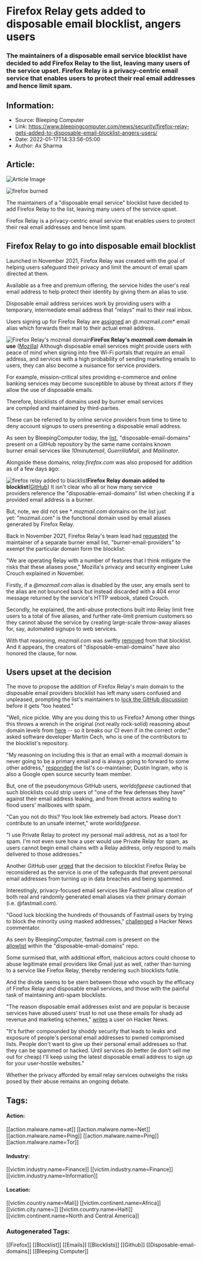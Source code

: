# Firefox Relay gets added to disposable email blocklist, angers users
### The maintainers of a disposable email service blocklist have decided to add Firefox Relay to the list, leaving many users of the service upset. Firefox Relay is a privacy-centric email service that enables users to protect their real email addresses and hence limit spam.

## Information:
+ Source: Bleeping Computer
+ Link: https://www.bleepingcomputer.com/news/security/firefox-relay-gets-added-to-disposable-email-blocklist-angers-users/
+ Date: 2022-01-17T14:33:56-05:00
+ Author: Ax Sharma


## Article:
![Article Image](https://www.bleepstatic.com/content/hl-images/2021/04/26/guitar-on-fire.jpg)

![firefox burned](https://www.bleepstatic.com/content/hl-images/2021/04/26/guitar-on-fire.jpg)


The maintainers of a "disposable email service" blocklist have decided to add Firefox Relay to the list, leaving many users of the service upset.


Firefox Relay is a privacy-centric email service that enables users to protect their real email addresses and hence limit spam.


Firefox Relay to go into disposable email blocklist
---------------------------------------------------


Launched in November 2021, Firefox Relay was created with the goal of helping users safeguard their privacy and limit the amount of email spam directed at them. 


Available as a free and premium offering, the service hides the user's real email address to help protect their identity by giving them an alias to use.


Disposable email address services work by providing users with a temporary, intermediate email address that "relays" mail to their real inbox.


Users signing up for Firefox Relay are [assigned](https://blog.mozilla.org/en/mozilla/firefox-relay-and-premium-service/) an *@*.mozmail.com* email alias which forwards their mail to their actual email address.



![Firefox Relay's mozmail domain](https://www.bleepstatic.com/images/news/u/1164866/2022/January-2022/firefox-relay/firefox-relay-domains.jpg)**FireFox Relay's *mozmail.com* domain in use** ([Mozilla](https://blog.mozilla.org/en/mozilla/firefox-relay-and-premium-service/))
Although disposable email services might provide users with peace of mind when signing into free Wi-Fi portals that require an email address, and services with a high probability of sending marketing emails to users, they can also become a nuisance for service providers.


For example, mission-critical sites providing e-commerce and online banking services may become susceptible to abuse by threat actors if they allow the use of disposable emails.


Therefore, blocklists of domains used by burner email services are compiled and maintained by third-parties.


These can be referred to by online service providers from time to time to deny account signups to users presenting a disposable email address.


As seen by BleepingComputer today, the [list](https://github.com/disposable-email-domains/disposable-email-domains/blob/205d0f20d217858904a06f356a27d418e8972c1c/disposable_email_blocklist.conf), "disposable-email-domains" present on a GitHub repository by the same name contains known burner email services like *10minutemail, GuerrillaMail,* and *Mailinator*.


Alongside these domains, *relay.firefox.com* was also proposed for addition as of a few days ago:



![firefox relay added to blacklist](https://www.bleepstatic.com/images/news/u/1164866/2022/January-2022/firefox-relay/firefox-blocklist-commit.jpg)**Firefox Relay domain added to blocklist**([GitHub](https://github.com/disposable-email-domains/disposable-email-domains/blob/205d0f20d217858904a06f356a27d418e8972c1c/disposable_email_blocklist.conf))
It isn't clear who all or how many service providers reference the "disposable-email-domains" list when checking if a provided email address is a burner.


But, note, we did not see **.mozmail.com* domains on the list just yet: "mozmail.com" is the functional domain used by email aliases generated by Firefox Relay.


Back in November 2021, Firefox Relay's team lead had [requested](https://github.com/wesbos/burner-email-providers/pull/339#issue-1050103899) the maintainer of a separate burner email list, "burner-email-providers" to exempt the particular domain form the blocklist:


"We are operating Relay with a number of features that I think mitigate the risks that these aliases pose," Mozilla's privacy and security engineer Luke Crouch explained in November.


Firstly, if a *@mozmail.com* alias is disabled by the user, any emails sent to the alias are not bounced back but instead discarded with a 404 error message returned by the service's HTTP webook, stated Crouch. 


Secondly, he explained, the anti-abuse protections built into Relay limit free users to a total of five aliases, and further rate-limit premium customers so they cannot abuse the service by creating large-scale throw-away aliases for, say, automated signups to web services.


With that reasoning, *mozmail.com* was swiftly [removed](https://github.com/wesbos/burner-email-providers/pull/339/commits/7e2e7408f28270e1538d674a14a6d54c1ec18dfe#diff-4508c317bed040cf9bb04113dda6cb611c4043cdf95ce8f60042f2b988f363daL33753) from that blocklist. And it appears, the creators of "disposable-email-domains" have also honored the clause, for now.


Users upset at the decision
---------------------------


The move to propose the addition of Firefox Relay's main domain to the disposable email providers blocklist has left many users confused and unpleased, prompting the list's maintainers to [lock the GitHub discussion](https://github.com/disposable-email-domains/disposable-email-domains/pull/298) before it gets "too heated."


"Well, nice pickle. Why are you doing this to us Firefox? Among other things this throws a wrench in the original (not really rock-solid) reasoning about domain levels from [here](https://github.com/disposable-email-domains/disposable-email-domains/issues/46) -- so it breaks our CI even if in the correct order," asked software developer Martin Cech, who is one of the contributors to the blocklist's repository.


"My reasoning on including this is that an email with a mozmail domain is never going to be a primary email and is always going to forward to some other address," [responded](https://github.com/disposable-email-domains/disposable-email-domains/pull/298#issuecomment-1013647527) the list's co-maintainer, Dustin Ingram, who is also a Google open source security team member.


But, one of the pseudonymous GitHub users, *worldofgeese* cautioned that such blocklists could strip users of "one of the few defenses they have" against their email address leaking, and from threat actors waiting to flood users' mailboxes with spam.


"Can you not do this? You look like extremely bad actors. Please don't contribute to an unsafe internet," wrote *worldofgeese*.


"I use Private Relay to protect my personal mail address, not as a tool for spam. I'm not even sure how a user would use Private Relay for spam, as users cannot begin email chains with a Relay address, only respond to mails delivered to those addresses."


Another GitHub user [urged](https://github.com/disposable-email-domains/disposable-email-domains/pull/298#issuecomment-1013946132) that the decision to blocklist Firefox Relay be reconsidered as the service is one of the safeguards that prevent personal email addresses from turning up in data breaches and being spammed.


Interestingly, privacy-focused email services like Fastmail allow creation of both real and randomly generated email aliases via their primary domain (i.e. @fastmail.com).


"Good luck blocking the hundreds of thousands of Fastmail users by trying to block the minority using masked addresses," [challenged](https://news.ycombinator.com/item?id=29967748) a Hacker News commentator.


As seen by BleepingComputer, fastmail.com is present on the [allowlist](https://github.com/disposable-email-domains/disposable-email-domains/blob/master/allowlist.conf#L49) within the "disposable-email-domains" repo.


Some surmised that, with additional effort, malicious actors could choose to abuse legitimate email providers like Gmail just as well, rather than turning to a service like Firefox Relay, thereby rendering such blocklists futile.


And the divide seems to be stern between those who vouch by the efficacy of Firefox Relay and disposable email services, and those with the painful task of maintaining anti-spam blocklists.


"The reason disposable email addresses exist and are popular is because services have abused users' trust to not use these emails for shady ad revenue and marketing schemes," [writes](https://news.ycombinator.com/item?id=29959076) a user on Hacker News.


"It's further compounded by shoddy security that leads to leaks and exposure of people's personal email addresses to pwned compromised lists. People don't want to give up their personal email addresses so that they can be spammed or hacked. Until services do better (ie don't sell me out for cheap) I'll keep using the latest disposable email address to sign up for your user-hostile websites."


Whether the privacy afforded by email relay services outweighs the risks posed by their abuse remains an ongoing debate.





## Tags:

#### Action:
[[action.malware.name=at]] [[action.malware.name=Net]] [[action.malware.name=Ping]] [[action.malware.name=Ping]] [[action.malware.name=Tor]]

#### Industry:
[[victim.industry.name=Finance]] [[victim.industry.name=Finance]] [[victim.industry.name=Information]]

#### Location:
[[victim.country.name=Mali]] [[victim.continent.name=Africa]] [[victim.city.name=]] [[victim.country.name=Haiti]] [[victim.continent.name=North and Central America]]

### Autogenerated Tags:
[[Firefox]] [[Blocklist]] [[Emails]] [[Blocklists]] [[Github]] [[Disposable-email-domains]] [[Bleeping Computer]]

